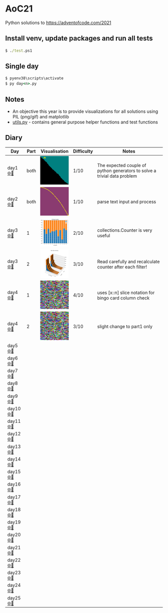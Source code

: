 # AoC21
Python solutions to https://adventofcode.com/2021

## Install venv, update packages and run all tests

```cmd
$ ./test.ps1
```

## Single day

```cmd
$ pyenv38\scripts\activate
$ py day<n>.py
```

## Notes

* An objective this year is to provide visualizations for all solutions using PIL (png/gif) and matplotlib
* [utils.py](./utils.py) - contains general purpose helper functions and test functions

## Diary

Day | Part | Visualisation | Difficulty | Notes
--- | ---- | ------------- | ---------- | -----
day1 [🌐](https://adventofcode.com/2021/day/1)[💾](./day1.py)    | both | ![Depth Map](./output/day1.png)                    | 1/10 | The expected couple of python generators to solve a trivial data problem
day2 [🌐](https://adventofcode.com/2021/day/2)[💾](./day2.py)    | both | ![Going Down](./output/day2b.png)                  | 1/10 | parse text input and process
day3 [🌐](https://adventofcode.com/2021/day/3)[💾](./day3.py)    | 1    | [![](./output/day3athumb.png)](./output/day3a.png) | 2/10 | collections.Counter is very useful
day3 [🌐](https://adventofcode.com/2021/day/3)[💾](./day3.py)    | 2    | [![](./output/day3bthumb.png)](./output/day3b.png) | 3/10 | Read carefully and recalculate counter after each filter!
day4 [🌐](https://adventofcode.com/2021/day/4)[💾](./day4.py)    | 1    | ![First Winner](./output/day4a.gif) | 4/10 | uses [x::n] slice notation for bingo card column check
day4 [🌐](https://adventofcode.com/2021/day/4)[💾](./day4.py)    | 2    | ![Last Winner](./output/day4b.gif)  | 3/10 | slight change to part1 only
day5 [🌐](https://adventofcode.com/2021/day/5)[💾](./day5.py)    |      |  |  | 
day6 [🌐](https://adventofcode.com/2021/day/6)[💾](./day6.py)    |      |  |  | 
day7 [🌐](https://adventofcode.com/2021/day/7)[💾](./day7.py)    |      |  |  | 
day8 [🌐](https://adventofcode.com/2021/day/8)[💾](./day8.py)    |      |  |  | 
day9 [🌐](https://adventofcode.com/2021/day/9)[💾](./day9.py)    |      |  |  | 
day10 [🌐](https://adventofcode.com/2021/day/10)[💾](./day10.py) |      |  |  | 
day11 [🌐](https://adventofcode.com/2021/day/11)[💾](./day11.py) |      |  |  | 
day12 [🌐](https://adventofcode.com/2021/day/12)[💾](./day12.py) |      |  |  | 
day13 [🌐](https://adventofcode.com/2021/day/13)[💾](./day13.py) |      |  |  | 
day14 [🌐](https://adventofcode.com/2021/day/14)[💾](./day14.py) |      |  |  | 
day15 [🌐](https://adventofcode.com/2021/day/15)[💾](./day15.py) |      |  |  | 
day16 [🌐](https://adventofcode.com/2021/day/16)[💾](./day16.py) |      |  |  | 
day17 [🌐](https://adventofcode.com/2021/day/17)[💾](./day17.py) |      |  |  | 
day18 [🌐](https://adventofcode.com/2021/day/18)[💾](./day18.py) |      |  |  | 
day19 [🌐](https://adventofcode.com/2021/day/19)[💾](./day19.py) |      |  |  | 
day20 [🌐](https://adventofcode.com/2021/day/20)[💾](./day20.py) |      |  |  | 
day21 [🌐](https://adventofcode.com/2021/day/21)[💾](./day21.py) |      |  |  | 
day22 [🌐](https://adventofcode.com/2021/day/22)[💾](./day22.py) |      |  |  | 
day23 [🌐](https://adventofcode.com/2021/day/23)[💾](./day23.py) |      |  |  | 
day24 [🌐](https://adventofcode.com/2021/day/24)[💾](./day24.py) |      |  |  | 
day25 [🌐](https://adventofcode.com/2021/day/25)[💾](./day25.py) |      |  |  | 


